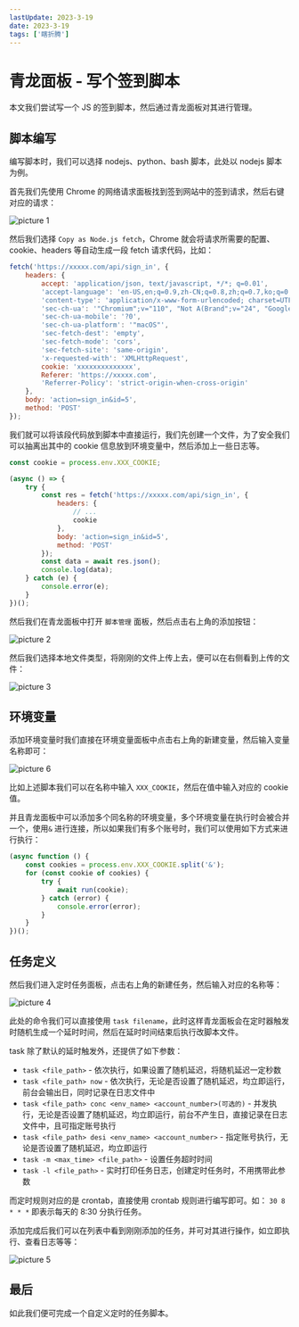 ```yaml
---
lastUpdate: 2023-3-19
date: 2023-3-19
tags: ['瞎折腾']
---
```


# 青龙面板 - 写个签到脚本

本文我们尝试写一个 JS 的签到脚本，然后通过青龙面板对其进行管理。

## 脚本编写

编写脚本时，我们可以选择 nodejs、python、bash 脚本，此处以 nodejs 脚本为例。

首先我们先使用 Chrome 的网络请求面板找到签到网站中的签到请求，然后右键对应的请求：

![picture 1](https://stg.heyfe.org/images/blog-qinglong-script-62.png)

然后我们选择 `Copy as Node.js fetch`，Chrome 就会将请求所需要的配置、cookie、headers 等自动生成一段 fetch 请求代码，比如：

```js
fetch('https://xxxxx.com/api/sign_in', {
    headers: {
        accept: 'application/json, text/javascript, */*; q=0.01',
        'accept-language': 'en-US,en;q=0.9,zh-CN;q=0.8,zh;q=0.7,ko;q=0.6',
        'content-type': 'application/x-www-form-urlencoded; charset=UTF-8',
        'sec-ch-ua': '"Chromium";v="110", "Not A(Brand";v="24", "Google Chrome";v="110"',
        'sec-ch-ua-mobile': '?0',
        'sec-ch-ua-platform': '"macOS"',
        'sec-fetch-dest': 'empty',
        'sec-fetch-mode': 'cors',
        'sec-fetch-site': 'same-origin',
        'x-requested-with': 'XMLHttpRequest',
        cookie: 'xxxxxxxxxxxxxx',
        Referer: 'https://xxxxx.com',
        'Referrer-Policy': 'strict-origin-when-cross-origin'
    },
    body: 'action=sign_in&id=5',
    method: 'POST'
});
```

我们就可以将该段代码放到脚本中直接运行，我们先创建一个文件，为了安全我们可以抽离出其中的 cookie 信息放到环境变量中，然后添加上一些日志等。

```js
const cookie = process.env.XXX_COOKIE;

(async () => {
    try {
        const res = fetch('https://xxxxx.com/api/sign_in', {
            headers: {
                // ...
                cookie
            },
            body: 'action=sign_in&id=5',
            method: 'POST'
        });
        const data = await res.json();
        console.log(data);
    } catch (e) {
        console.error(e);
    }
})();
```

然后我们在青龙面板中打开 `脚本管理` 面板，然后点击右上角的添加按钮：

![picture 2](https://stg.heyfe.org/images/blog-qinglong-script-87.png)

然后我们选择本地文件类型，将刚刚的文件上传上去，便可以在右侧看到上传的文件：

![picture 3](https://stg.heyfe.org/images/blog-qinglong-script-29.png)

## 环境变量

添加环境变量时我们直接在环境变量面板中点击右上角的新建变量，然后输入变量名称即可：

![picture 6](https://stg.heyfe.org/images/blog-qinglong-script-79.png)

比如上述脚本我们可以在名称中输入 `XXX_COOKIE`，然后在值中输入对应的 cookie 值。

并且青龙面板中可以添加多个同名称的环境变量，多个环境变量在执行时会被合并一个，使用`&` 进行连接，所以如果我们有多个账号时，我们可以使用如下方式来进行执行：

```js
(async function () {
    const cookies = process.env.XXX_COOKIE.split('&');
    for (const cookie of cookies) {
        try {
            await run(cookie);
        } catch (error) {
            console.error(error);
        }
    }
})();
```

## 任务定义

然后我们进入定时任务面板，点击右上角的新建任务，然后输入对应的名称等：

![picture 4](https://stg.heyfe.org/images/blog-qinglong-script-4.png)

此处的命令我们可以直接使用 `task filename`，此时这样青龙面板会在定时器触发时随机生成一个延时时间，然后在延时时间结束后执行改脚本文件。

task 除了默认的延时触发外，还提供了如下参数：

-   `task <file_path>` - 依次执行，如果设置了随机延迟，将随机延迟一定秒数
-   `task <file_path> now` - 依次执行，无论是否设置了随机延迟，均立即运行，前台会输出日，同时记录在日志文件中
-   `task <file_path> conc <env_name> <account_number>(可选的)` - 并发执行，无论是否设置了随机延迟，均立即运行，前台不产生日，直接记录在日志文件中，且可指定账号执行
-   `task <file_path> desi <env_name> <account_number>` - 指定账号执行，无论是否设置了随机延迟，均立即运行
-   `task -m <max_time> <file_path>` - 设置任务超时时间
-   `task -l <file_path>` - 实时打印任务日志，创建定时任务时，不用携带此参数

而定时规则对应的是 crontab，直接使用 crontab 规则进行编写即可。如： `30 8 * * *` 即表示每天的 8:30 分执行任务。

添加完成后我们可以在列表中看到刚刚添加的任务，并可对其进行操作，如立即执行、查看日志等等：

![picture 5](https://stg.heyfe.org/images/blog-qinglong-script-80.png)

## 最后

如此我们便可完成一个自定义定时的任务脚本。

